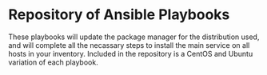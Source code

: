 # Repository of Ansible Playbooks

These playbooks will update the package manager for the distribution used, and will complete
all the necassary steps to install the main service on all hosts in your inventory.
Included in the repository is a CentOS and Ubuntu variation of each playbook. 
